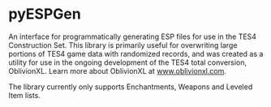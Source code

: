 # pyESPGen
An interface for programmatically generating ESP files for use in the TES4 Construction Set.
This library is primarily useful for overwriting large portions of TES4 game data with randomized records, and was created as a utility for use in the ongoing development of the TES4 total conversion, OblivionXL. Learn more about OblivionXL at www.oblivionxl.com.

The library currently only supports Enchantments, Weapons and Leveled Item lists.